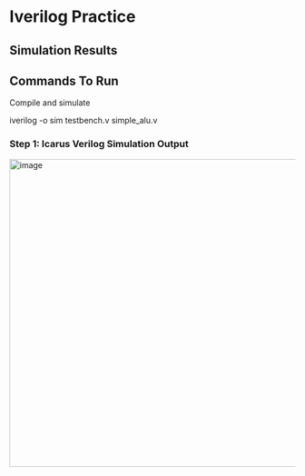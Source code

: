 # Iverilog Practice 

## Simulation Results
## Commands To Run
 Compile and simulate
 
 iverilog -o sim testbench.v simple_alu.v

### Step 1: Icarus Verilog Simulation Output
<img width="2611" height="542" alt="image" src="https://github.com/user-attachments/assets/c4b7b976-0cc3-46d4-8c9e-ca14a1285b9b" />


